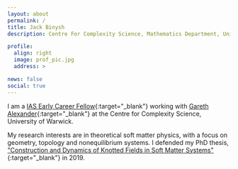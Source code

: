 ```yaml
---
layout: about
permalink: /
title: Jack Binysh 
description: Centre For Complexity Science, Mathematics Department, University of Warwick.

profile:
  align: right
  image: prof_pic.jpg
  address: >

news: false
social: true 
---
```

I am a [IAS Early Career Fellow](https://warwick.ac.uk/fac/cross_fac/ias/about/community){:target="\_blank"} working with [Gareth Alexander](https://warwick.ac.uk/fac/sci/physics/staff/academic/galexander/){:target="\_blank"} at the Centre for Complexity Science, University of Warwick.  

My research interests are in theoretical soft matter physics, with a focus on geometry, topology and nonequilibrium systems. I defended my PhD thesis, ["Construction and Dynamics of Knotted Fields in Soft Matter Systems"](https://github.com/jackbinysh/Thesis){:target="\_blank"} in 2019. 

